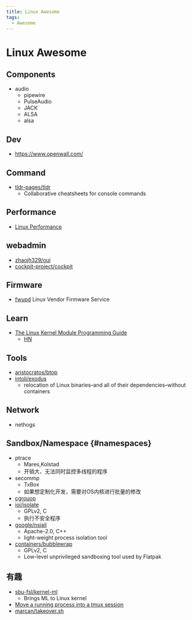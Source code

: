 ```yaml
---
title: Linux Awesome
tags:
  - Awesome
---
```


# Linux Awesome

## Components

- audio
  - pipewire
  - PulseAudio
  - JACK
  - ALSA
  - alsa

## Dev

- https://www.openwall.com/

## Command

- [tldr-pages/tldr](https://github.com/tldr-pages/tldr)
  - Collaborative cheatsheets for console commands

## Performance

- [Linux Performance](http://www.brendangregg.com/linuxperf.html)

## webadmin

- [zhaojh329/oui](https://github.com/zhaojh329/oui)
- [cockpit-project/cockpit](https://github.com/cockpit-project/cockpit)

## Firmware

- [fwupd](https://fwupd.org/)
  Linux Vendor Firmware Service

## Learn

- [The Linux Kernel Module Programming Guide](https://sysprog21.github.io/lkmpg/)
  - [HN](https://news.ycombinator.com/item?id=28283030)

## Tools

- [aristocratos/btop](https://github.com/aristocratos/btop)
- [intoli/exodus](https://github.com/intoli/exodus)
  - relocation of Linux binaries–and all of their dependencies–without containers

## Network

- nethogs

## Sandbox/Namespace {#namespaces}

- ptrace
  - Mares,Kolstad
  - 开销大、无法同时监控多线程的程序
- secommp
  - TxBox
  - 如果想定制化开发，需要对OS内核进行批量的修改
- [cgrouop](./sys/cgroup.md)
- [ioi/isolate](./sys/isolate.md)
  - GPLv2, C
  - 执行不安全程序
- [google/nsjail](https://github.com/google/nsjail)
  - Apache-2.0, C++
  - light-weight process isolation tool
- [containers/bubblewrap](https://github.com/containers/bubblewrap)
  - GPLv2, C
  - Low-level unprivileged sandboxing tool used by Flatpak

## 有趣

- [sbu-fsl/kernel-ml](https://github.com/sbu-fsl/kernel-ml)
  - Brings ML to Linux kernel
- [Move a running process into a tmux session](https://xai.sh/2020/10/16/Move-running-process-into-tmux-session.html)
- [marcan/takeover.sh](https://github.com/marcan/takeover.sh)

